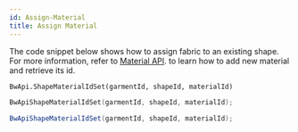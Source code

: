 ```yaml
---
id: Assign-Material
title: Assign Material
---
```

The code snippet below shows how to assign fabric to an existing shape. <br/>
For more information, refer to [Material API](material.md). to learn how to add new material and retrieve its id.
<!--DOCUSAURUS_CODE_TABS-->

<!--Python-->
```python
BwApi.ShapeMaterialIdSet(garmentId, shapeId, materialId)
```
<!--C++-->
```cpp
BwApiShapeMaterialIdSet(garmentId, shapeId, materialId);
```
<!--C#-->
```csharp
BwApiShapeMaterialIdSet(garmentId, shapeId, materialId);
```
<!--END_DOCUSAURUS_CODE_TABS-->

<br/>